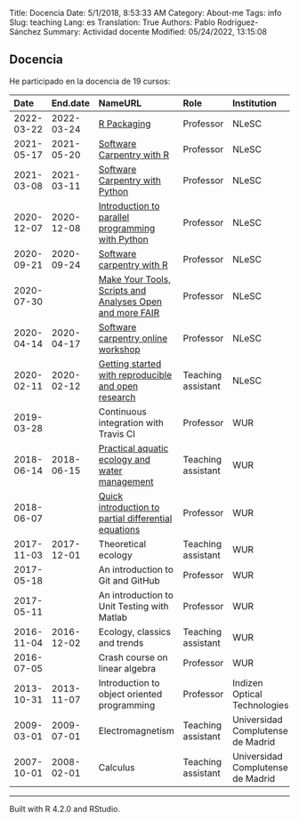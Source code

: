 Title: Docencia
Date: 5/1/2018, 8:53:33 AM
Category: About-me
Tags: info
Slug: teaching
Lang: es
Translation: True
Authors: Pablo Rodríguez-Sánchez
Summary: Actividad docente
Modified: 05/24/2022, 13:15:08

## Docencia

He participado en la docencia de 19 cursos:

<table>
<thead>
<tr class="header">
<th style="text-align: left;">Date</th>
<th style="text-align: left;">End.date</th>
<th style="text-align: left;">NameURL</th>
<th style="text-align: left;">Role</th>
<th style="text-align: left;">Institution</th>
<th style="text-align: left;">Country</th>
</tr>
</thead>
<tbody>
<tr class="odd">
<td style="text-align: left;">2022-03-22</td>
<td style="text-align: left;">2022-03-24</td>
<td style="text-align: left;"><a
href="https://esciencecenter-digital-skills.github.io/2022-03-22-ds-rpackaging/">R
Packaging</a></td>
<td style="text-align: left;">Professor</td>
<td style="text-align: left;">NLeSC</td>
<td
style="text-align: left;"><img src="http://flagpedia.net/data/flags/mini/nl.png" alt="Drawing" title="NEtherlands" style="width: 30px; height: 20px"/></td>
</tr>
<tr class="even">
<td style="text-align: left;">2021-05-17</td>
<td style="text-align: left;">2021-05-20</td>
<td style="text-align: left;"><a
href="https://escience-academy.github.io/2021-05-17-swc-R-nlesc/">Software
Carpentry with R</a></td>
<td style="text-align: left;">Professor</td>
<td style="text-align: left;">NLeSC</td>
<td
style="text-align: left;"><img src="http://flagpedia.net/data/flags/mini/nl.png" alt="Drawing" title="NEtherlands" style="width: 30px; height: 20px"/></td>
</tr>
<tr class="odd">
<td style="text-align: left;">2021-03-08</td>
<td style="text-align: left;">2021-03-11</td>
<td style="text-align: left;"><a
href="https://escience-academy.github.io/2021-03-08-swc-nlesc/">Software
Carpentry with Python</a></td>
<td style="text-align: left;">Professor</td>
<td style="text-align: left;">NLeSC</td>
<td
style="text-align: left;"><img src="http://flagpedia.net/data/flags/mini/nl.png" alt="Drawing" title="NEtherlands" style="width: 30px; height: 20px"/></td>
</tr>
<tr class="even">
<td style="text-align: left;">2020-12-07</td>
<td style="text-align: left;">2020-12-08</td>
<td style="text-align: left;"><a
href="https://escience-academy.github.io/2020-12-07-parallel-python/">Introduction
to parallel programming with Python</a></td>
<td style="text-align: left;">Professor</td>
<td style="text-align: left;">NLeSC</td>
<td
style="text-align: left;"><img src="http://flagpedia.net/data/flags/mini/nl.png" alt="Drawing" title="NEtherlands" style="width: 30px; height: 20px"/></td>
</tr>
<tr class="odd">
<td style="text-align: left;">2020-09-21</td>
<td style="text-align: left;">2020-09-24</td>
<td style="text-align: left;"><a
href="https://escience-academy.github.io/2020-09-21-SWC-Gapminder/">Software
carpentry with R</a></td>
<td style="text-align: left;">Professor</td>
<td style="text-align: left;">NLeSC</td>
<td
style="text-align: left;"><img src="http://flagpedia.net/data/flags/mini/nl.png" alt="Drawing" title="NEtherlands" style="width: 30px; height: 20px"/></td>
</tr>
<tr class="even">
<td style="text-align: left;">2020-07-30</td>
<td style="text-align: left;"></td>
<td style="text-align: left;"><a
href="https://2020.carpentrycon.org/schedule/#session-52">Make Your
Tools, Scripts and Analyses Open and more FAIR</a></td>
<td style="text-align: left;">Professor</td>
<td style="text-align: left;">NLeSC</td>
<td
style="text-align: left;"><img src="http://flagpedia.net/data/flags/mini/nl.png" alt="Drawing" title="NEtherlands" style="width: 30px; height: 20px"/></td>
</tr>
<tr class="odd">
<td style="text-align: left;">2020-04-14</td>
<td style="text-align: left;">2020-04-17</td>
<td style="text-align: left;"><a
href="https://escience-academy.github.io/2020-04-14-SWC-online/">Software
carpentry online workshop</a></td>
<td style="text-align: left;">Professor</td>
<td style="text-align: left;">NLeSC</td>
<td
style="text-align: left;"><img src="http://flagpedia.net/data/flags/mini/nl.png" alt="Drawing" title="Netherlands" style="width: 30px; height: 20px"/></td>
</tr>
<tr class="even">
<td style="text-align: left;">2020-02-11</td>
<td style="text-align: left;">2020-02-12</td>
<td style="text-align: left;"><a
href="https://escience-academy.github.io/2020-02-11-Reproducible-and-Open-Research/">Getting
started with reproducible and open research</a></td>
<td style="text-align: left;">Teaching assistant</td>
<td style="text-align: left;">NLeSC</td>
<td
style="text-align: left;"><img src="http://flagpedia.net/data/flags/mini/nl.png" alt="Drawing" title="Netherlands" style="width: 30px; height: 20px"/></td>
</tr>
<tr class="odd">
<td style="text-align: left;">2019-03-28</td>
<td style="text-align: left;"></td>
<td style="text-align: left;">Continuous integration with Travis CI</td>
<td style="text-align: left;">Professor</td>
<td style="text-align: left;">WUR</td>
<td
style="text-align: left;"><img src="http://flagpedia.net/data/flags/mini/nl.png" alt="Drawing" title="Netherlands" style="width: 30px; height: 20px"/></td>
</tr>
<tr class="even">
<td style="text-align: left;">2018-06-14</td>
<td style="text-align: left;">2018-06-15</td>
<td style="text-align: left;"><a
href="https://ssc.wur.nl/Schedule/Course/AEW-20706">Practical aquatic
ecology and water management</a></td>
<td style="text-align: left;">Teaching assistant</td>
<td style="text-align: left;">WUR</td>
<td
style="text-align: left;"><img src="http://flagpedia.net/data/flags/mini/nl.png" alt="Drawing" title="Netherlands" style="width: 30px; height: 20px"/></td>
</tr>
<tr class="odd">
<td style="text-align: left;">2018-06-07</td>
<td style="text-align: left;"></td>
<td style="text-align: left;"><a
href="https://pabrod.github.io/intro-to-pdes-en.html">Quick introduction
to partial differential equations</a></td>
<td style="text-align: left;">Professor</td>
<td style="text-align: left;">WUR</td>
<td
style="text-align: left;"><img src="http://flagpedia.net/data/flags/mini/nl.png" alt="Drawing" title="Netherlands" style="width: 30px; height: 20px"/></td>
</tr>
<tr class="even">
<td style="text-align: left;">2017-11-03</td>
<td style="text-align: left;">2017-12-01</td>
<td style="text-align: left;">Theoretical ecology</td>
<td style="text-align: left;">Teaching assistant</td>
<td style="text-align: left;">WUR</td>
<td
style="text-align: left;"><img src="http://flagpedia.net/data/flags/mini/nl.png" alt="Drawing" title="Netherlands" style="width: 30px; height: 20px"/></td>
</tr>
<tr class="odd">
<td style="text-align: left;">2017-05-18</td>
<td style="text-align: left;"></td>
<td style="text-align: left;">An introduction to Git and GitHub</td>
<td style="text-align: left;">Professor</td>
<td style="text-align: left;">WUR</td>
<td
style="text-align: left;"><img src="http://flagpedia.net/data/flags/mini/nl.png" alt="Drawing" title="Netherlands" style="width: 30px; height: 20px"/></td>
</tr>
<tr class="even">
<td style="text-align: left;">2017-05-11</td>
<td style="text-align: left;"></td>
<td style="text-align: left;">An introduction to Unit Testing with
Matlab</td>
<td style="text-align: left;">Professor</td>
<td style="text-align: left;">WUR</td>
<td
style="text-align: left;"><img src="http://flagpedia.net/data/flags/mini/nl.png" alt="Drawing" title="Netherlands" style="width: 30px; height: 20px"/></td>
</tr>
<tr class="odd">
<td style="text-align: left;">2016-11-04</td>
<td style="text-align: left;">2016-12-02</td>
<td style="text-align: left;">Ecology, classics and trends</td>
<td style="text-align: left;">Teaching assistant</td>
<td style="text-align: left;">WUR</td>
<td
style="text-align: left;"><img src="http://flagpedia.net/data/flags/mini/nl.png" alt="Drawing" title="Netherlands" style="width: 30px; height: 20px"/></td>
</tr>
<tr class="even">
<td style="text-align: left;">2016-07-05</td>
<td style="text-align: left;"></td>
<td style="text-align: left;">Crash course on linear algebra</td>
<td style="text-align: left;">Professor</td>
<td style="text-align: left;">WUR</td>
<td
style="text-align: left;"><img src="http://flagpedia.net/data/flags/mini/nl.png" alt="Drawing" title="Netherlands" style="width: 30px; height: 20px"/></td>
</tr>
<tr class="odd">
<td style="text-align: left;">2013-10-31</td>
<td style="text-align: left;">2013-11-07</td>
<td style="text-align: left;">Introduction to object oriented
programming</td>
<td style="text-align: left;">Professor</td>
<td style="text-align: left;">Indizen Optical Technologies</td>
<td
style="text-align: left;"><img src="http://flagpedia.net/data/flags/mini/es.png" alt="Drawing" title="Spain" style="width: 30px; height: 20px"/></td>
</tr>
<tr class="even">
<td style="text-align: left;">2009-03-01</td>
<td style="text-align: left;">2009-07-01</td>
<td style="text-align: left;">Electromagnetism</td>
<td style="text-align: left;">Teaching assistant</td>
<td style="text-align: left;">Universidad Complutense de Madrid</td>
<td
style="text-align: left;"><img src="http://flagpedia.net/data/flags/mini/es.png" alt="Drawing" title="Spain" style="width: 30px; height: 20px"/></td>
</tr>
<tr class="odd">
<td style="text-align: left;">2007-10-01</td>
<td style="text-align: left;">2008-02-01</td>
<td style="text-align: left;">Calculus</td>
<td style="text-align: left;">Teaching assistant</td>
<td style="text-align: left;">Universidad Complutense de Madrid</td>
<td
style="text-align: left;"><img src="http://flagpedia.net/data/flags/mini/es.png" alt="Drawing" title="Spain" style="width: 30px; height: 20px"/></td>
</tr>
</tbody>
</table>

------------------------------------------------------------------------

Built with R 4.2.0 and RStudio.
